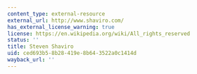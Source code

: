 ```yaml
---
content_type: external-resource
external_url: http://www.shaviro.com/
has_external_license_warning: true
license: https://en.wikipedia.org/wiki/All_rights_reserved
status: ''
title: Steven Shaviro
uid: ced693b5-8b28-419e-8b64-3522a0c1414d
wayback_url: ''
---
```

